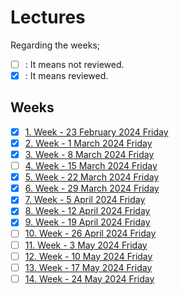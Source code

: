 # Lectures

Regarding the weeks;
- [ ] : It means not reviewed.
- [x] : It means reviewed.

## Weeks
- [x] [1. Week - 23 February 2024 Friday](01_23_02_2024.ipynb)
- [x] [2. Week - 1 March 2024 Friday](02_01_03_2024.ipynb)
- [x] [3. Week - 8 March 2024 Friday](03_08_03_2024.ipynb)
- [ ] [4. Week - 15 March 2024 Friday](04_15_03_2024.ipynb)
- [x] [5. Week - 22 March 2024 Friday](05_22_03_2024.ipynb)
- [x] [6. Week - 29 March 2024 Friday](06_29_03_2024.ipynb)
- [x] [7. Week - 5 April 2024 Friday](07_05_04_2024.ipynb)
- [x] [8. Week - 12 April 2024 Friday](08_12_04_2024.ipynb)
- [x] [9. Week - 19 April 2024 Friday](09_19_04_2024.ipynb)
- [ ] [10. Week - 26 April 2024 Friday](10_26_04_2024.ipynb)
- [ ] [11. Week - 3 May 2024 Friday](11_03_05_2024.ipynb)
- [ ] [12. Week - 10 May 2024 Friday](12_10_05_2024.ipynb)
- [ ] [13. Week - 17 May 2024 Friday](13_17_05_2024.ipynb)
- [ ] [14. Week - 24 May 2024 Friday](14_24_05_2024.ipynb)
